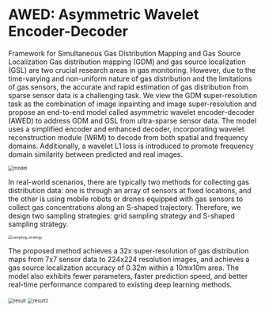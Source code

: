 # AWED: Asymmetric Wavelet Encoder-Decoder
Framework for Simultaneous Gas Distribution
Mapping and Gas Source Localization
Gas distribution mapping (GDM) and gas source localization (GSL) are two crucial research areas in gas monitoring.
However, due to the time-varying and non-uniform nature of gas distribution and the limitations of gas sensors, the accurate
and rapid estimation of gas distribution from sparse sensor data is a challenging task. We view the GDM super-resolution task as the combination of image inpainting and image super-resolution and  propose an end-to-end model called asymmetric wavelet encoder-decoder (AWED) to address GDM and GSL from ultra-sparse sensor data. The model uses a simplified encoder and enhanced decoder, incorporating wavelet reconstruction module (WRM) to decode from both spatial and frequency domains. Additionally, a wavelet L1 loss is introduced to promote frequency domain similarity between predicted and real images. 

<img src="D:\study\研究生\周总结\typora_img\model-17219981259561.png" alt="model" style="zoom:67%;" />

In real-world scenarios, there are typically two methods for collecting gas distribution data: one is through an array of sensors at fixed locations, and the other is using mobile robots or drones equipped with gas sensors to collect gas concentrations along an S-shaped trajectory. Therefore, we design two sampling strategies: grid sampling strategy and S-shaped sampling strategy.

<img src="D:\study\研究生\周总结\typora_img\sampling_strategy-17219981640762.png" alt="sampling_strategy" style="zoom: 50%;" />



The proposed method achieves a 32x super-resolution of gas distribution maps from 7x7 sensor data to 224x224 resolution images, and achieves a gas source localization accuracy of 0.32m within a 10mx10m area. The model also exhibits fewer parameters, faster prediction speed, and better real-time performance compared to existing  deep learning methods.

<img src="D:\study\研究生\周总结\typora_img\result-17219982104863.png" alt="result" style="zoom:67%;" />

<img src="D:\study\研究生\周总结\typora_img\result2-17219982230484.png" alt="result2" style="zoom: 67%;" />

